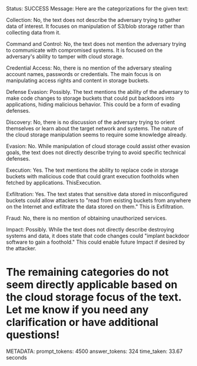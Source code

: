 Status: SUCCESS
Message:  Here are the categorizations for the given text:

Collection: No, the text does not describe the adversary trying to gather data of interest. It focuses on manipulation of S3/blob storage rather than collecting data from it.

Command and Control: No, the text does not mention the adversary trying to communicate with compromised systems. It is focused on the adversary's ability to tamper with cloud storage.

Credential Access: No, there is no mention of the adversary stealing account names, passwords or credentials. The main focus is on manipulating access rights and content in storage buckets.

Defense Evasion: Possibly. The text mentions the ability of the adversary to make code changes to storage buckets that could put backdoors into applications, hiding malicious behavior. This could be a form of evading defenses.

Discovery: No, there is no discussion of the adversary trying to orient themselves or learn about the target network and systems. The nature of the cloud storage manipulation seems to require some knowledge already.

Evasion: No. While manipulation of cloud storage could assist other evasion goals, the text does not directly describe trying to avoid specific technical defenses.

Execution: Yes. The text mentions the ability to replace code in storage buckets with malicious code that could grant execution footholds when fetched by applications. ThisExecution. 

Exfiltration: Yes. The text states that sensitive data stored in misconfigured buckets could allow attackers to "read from existing buckets from anywhere on the Internet and exfiltrate the data stored on them." This is Exfiltration.

Fraud: No, there is no mention of obtaining unauthorized services.

Impact: Possibly. While the text does not directly describe destroying systems and data, it does state that code changes could "implant backdoor software to gain a foothold." This could enable future Impact if desired by the attacker.

The remaining categories do not seem directly applicable based on the cloud storage focus of the text. Let me know if you need any clarification or have additional questions!
================================================================================
METADATA:
prompt_tokens: 4500
answer_tokens: 324
time_taken: 33.67 seconds

